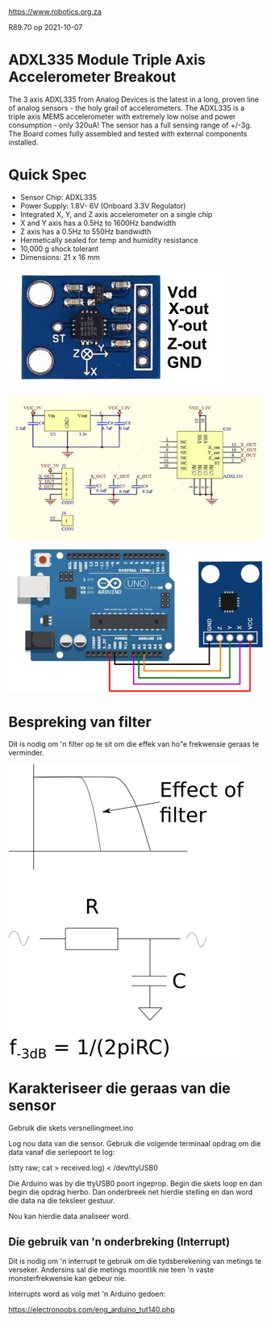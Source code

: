 https://www.robotics.org.za

R89.70 op 2021-10-07

# ADXL335 Module Triple Axis Accelerometer Breakout

The 3 axis ADXL335 from Analog Devices is the latest in a long,  proven line of analog sensors - the holy grail of accelerometers. The  ADXL335 is a triple axis MEMS accelerometer with extremely low noise and power consumption - only 320uA! The sensor has a full sensing range of  +/-3g. The Board comes fully assembled and tested with external  components installed.

# Quick Spec

- Sensor Chip: ADXL335
- Power Supply:  1.8V- 6V  (Onboard 3.3V Regulator)
- Integrated X, Y, and Z axis accelerometer on a single chip
- X and Y axis has a 0.5Hz to 1600Hz bandwidth
- Z axis has a 0.5Hz to 550Hz bandwidth
- Hermetically sealed for temp and humidity resistance
- 10,000 g shock tolerant
- Dimensions: 21 x 16 mm

![GY-61-Layout01](GY-61-Layout01.jpg)

![GY-61-Layout02](GY-61-Layout02.jpg)

![GY-61-Layout03](GY-61-Layout03.jpg)





# Bespreking van filter

Dit is nodig om 'n filter op te sit om die effek van ho"e frekwensie geraas te verminder.

![FilterEffek](Prente/FilterEffek.png)


# Karakteriseer die geraas van die sensor

Gebruik die skets versnellingmeet.ino

Log nou data van die sensor.
Gebruik die volgende terminaal opdrag om die data vanaf die seriepoort te log:

(stty raw; cat > received.log) < /dev/ttyUSB0

Die Arduino was by die ttyUSB0 poort ingeprop.  Begin die skets loop en dan begin die opdrag hierbo.  Dan onderbreek net hierdie stelling en dan word die data na die teksleer gestuur.

Nou kan hierdie data analiseer word.



## Die gebruik van 'n onderbreking (Interrupt)

Dit is nodig om 'n interrupt te gebruik om die tydsberekening van metings te verseker.  Andersins sal die metings moontlik nie teen 'n vaste monsterfrekwensie kan gebeur nie.

Interrupts word as volg met 'n Arduino gedoen:

https://electronoobs.com/eng_arduino_tut140.php
